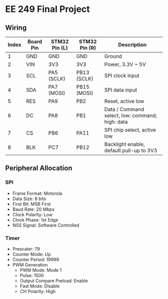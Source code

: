 # EE 249 Final Project

## Wiring

| Index | Board Pin | STM32 Pin (L) | STM32 Pin (R) | Description                                      |
| ----- | --------- | ------------- | ------------- | ------------------------------------------------ |
|     1 | GND       | GND           | GND           | Ground                                           |
|     2 | VIN       | 3V3           | 3V3           | Power, 3.3V ~ 5V                                 |
|     3 | SCL       | PA5 (SCLK)    | PB13 (SCLK)   | SPI clock input                                  |
|     4 | SDA       | PA7 (MOSI)    | PB15 (MOSI)   | SPI data input                                   |
|     5 | RES       | PA9           | PB2           | Reset, active low                                |
|     6 | DC        | PA8           | PB1           | Data / Command select, low: command; high: data  |
|     7 | CS        | PB6           | PA11          | SPI chip select, active low                      |
|     8 | BLK       | PC7           | PB12          | Backlight enable, default pull-up to 3V3         |

## Peripheral Allocation

### SPI

- Frame Format: Motorola
- Data Size: 8 bits
- First Bit: MSB First
- Baud Rate: 20 Mbps
- Clock Polarity: Low
- Clock Phase: 1st Edge
- NSS Signal: Software Controlled

### Timer

- Prescaler: 79
- Counter Mode: Up
- Counter Period: 19999
- PWM Generation
  - PWM Mode: Mode 1
  - Pulse: 1500
  - Output Compare Preload: Enable
  - Fast Mode: Disable
  - CH Polarity: High
